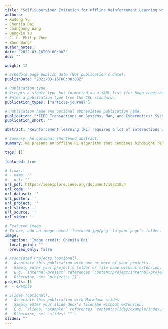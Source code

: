 ```yaml
---
title: "Self-Supervised Imitation for Offline Reinforcement Learning with Hindsight Relabeling."
authors:
- Xudong Yu
- Chenjia Bai
- Changhong Wang
- Dengxiu Yu
- C. L. Philip Chen
- Zhen Wang*
author_notes:
date: "2022-03-16T00:00:00Z"
doi: ""

weight: 12

# Schedule page publish date (NOT publication's date).
publishDate: "2022-03-16T00:00:00Z"

# Publication type.
# Accepts a single type but formatted as a YAML list (for Hugo requirements).
# Enter a publication type from the CSL standard.
publication_types: ["article-journal"]

# Publication name and optional abbreviated publication name.
publication: "*IEEE Transactions on Systems, Man, and Cybernetics: Systems*. 2022"
publication_short: ""

abstract: "Reinforcement learning (RL) requires a lot of interactions with the environment, which is usually expensive or dangerous in real-world tasks. To address this problem, offline RL considers learning policies from fixed datasets, which is promising in utilizing large-scale datasets, but still suffers from the unstable estimation for out-of-distribution data. Recent developments in RL via supervised learning methods offer an alternative to learning effective policies from suboptimal datasets while relying on oracle information from the environment. In this article, we present an offline RL algorithm that combines hindsight relabeling and supervised regression to predict actions without oracle information. We use hindsight relabeling on the original dataset and learn a command generator and command-conditional policies in a supervised manner, where the command represents the desired return or goal location according to the corresponding task. Theoretically, we illustrate that our method optimizes the lower bound of the goal-conditional RL objective. Empirically, our method achieves competitive performance in comparison with existing approaches in the sparse reward setting and favorable performance in continuous control tasks."

# Summary. An optional shortened abstract.
summary: We present an offline RL algorithm that combines hindsight relabeling and supervised regression to predict actions without oracle information.

tags: []
  
featured: true

# links:
# - name: ""
#   url: ""
url_pdf: https://ieeexplore.ieee.org/document/10221854
url_code: ''
url_dataset: ''
url_poster: ''
url_project: ''
url_slides: ''
url_source: ''
url_video: ''

# Featured image
# To use, add an image named `featured.jpg/png` to your page's folder. 
image:
  caption: 'Image credit: Chenjia Bai'
  focal_point: ""
  preview_only: false

# Associated Projects (optional).
#   Associate this publication with one or more of your projects.
#   Simply enter your project's folder or file name without extension.
#   E.g. `internal-project` references `content/project/internal-project/index.md`.
#   Otherwise, set `projects: []`.
projects: []
#  - example

# Slides (optional).
#   Associate this publication with Markdown slides.
#   Simply enter your slide deck's filename without extension.
#   E.g. `slides: "example"` references `content/slides/example/index.md`.
#   Otherwise, set `slides: ""`.
slides: ""
---
```

